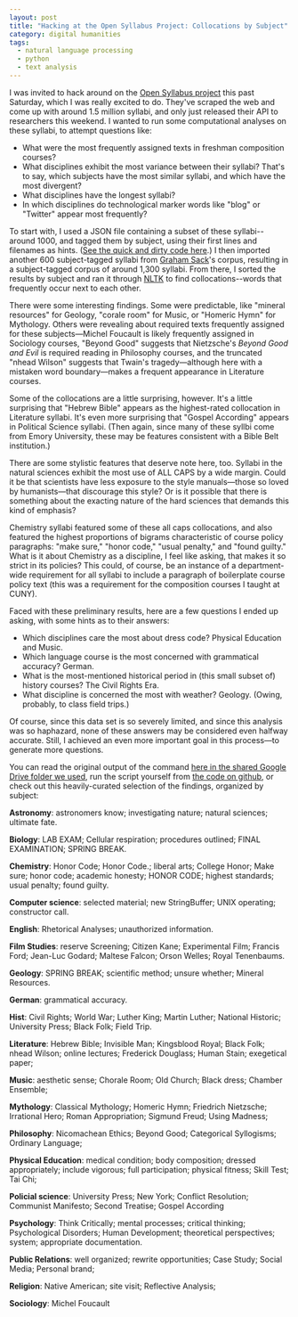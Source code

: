 ```yaml
---
layout: post
title: "Hacking at the Open Syllabus Project: Collocations by Subject"
category: digital humanities
tags: 
  - natural language processing
  - python
  - text analysis
---
```


I was invited to hack around on the [Open Syllabus project](http://opensyllabusproject.org/) this past Saturday, which I was really excited to do. They've scraped the web and come up with around 1.5 million syllabi, and only just released their API to researchers this weekend. I wanted to run some computational analyses on these syllabi, to attempt questions like:

 * What were the most frequently assigned texts in freshman composition courses?
 * What disciplines exhibit the most variance between their syllabi? That's to say, which subjects have the most similar syllabi, and which have the most divergent?
 * What disciplines have the longest syllabi?
 * In which disciplines do technological marker words like "blog" or "Twitter" appear most frequently?

To start with, I used a JSON file containing a subset of these syllabi--around 1000, and tagged them by subject, using their first lines and filenames as hints. ([See the quick and dirty code here](https://github.com/JonathanReeve/opensyllabus/blob/master/nltk_experiments/syl-data.py).) I then imported another 600 subject-tagged syllabi from [Graham Sack](https://github.com/grahamsack)'s corpus, resulting in a subject-tagged corpus of around 1,300 syllabi. From there, I sorted the results by subject and ran it through [NLTK](http://www.nltk.org) to find collocations--words that frequently occur next to each other.

There were some interesting findings. Some were predictable, like "mineral resources" for Geology, "corale room" for Music, or "Homeric Hymn" for Mythology. Others were revealing about required texts frequently assigned for these subjects—Michel Foucault is likely frequently assigned in Sociology courses, "Beyond Good" suggests that Nietzsche's _Beyond Good and Evil_ is required reading in Philosophy courses, and the truncated "nhead Wilson" suggests that Twain's tragedy—although here with a mistaken word boundary—makes a frequent appearance in Literature courses.

Some of the collocations are a little surprising, however. It's a little surprising that "Hebrew Bible" appears as the highest-rated collocation in Literature syllabi. It's even more surprising that "Gospel According" appears in Political Science syllabi. (Then again, since many of these syllbi come from Emory University, these may be features consistent with a Bible Belt institution.)

There are some stylistic features that deserve note here, too. Syllabi in the natural sciences exhibit the most use of ALL CAPS by a wide margin. Could it be that scientists have less exposure to the style manuals—those so loved by humanists—that discourage this style? Or is it possible that there is something about the exacting nature of the hard sciences that demands this kind of emphasis?

Chemistry syllabi featured some of these all caps collocations, and also featured the highest proportions of bigrams characteristic of course policy paragraphs: "make sure," "honor code," "usual penalty," and "found guilty." What is it about Chemistry as a discipline, I feel like asking, that makes it so strict in its policies? This could, of course, be an instance of a department-wide requirement for all syllabi to include a paragraph of boilerplate course policy text (this was a requirement for the composition courses I taught at CUNY).

Faced with these preliminary results, here are a few questions I ended up asking, with some hints as to their answers:

 * Which disciplines care the most about dress code? Physical Education and Music.
 * Which language course is the most concerned with grammatical accuracy? German.
 * What is the most-mentioned historical period in (this small subset of) history courses? The Civil Rights Era.
 * What discipline is concerned the most with weather? Geology. (Owing, probably, to class field trips.)

Of course, since this data set is so severely limited, and since this analysis was so haphazard, none of these answers may be considered even halfway accurate. Still, I achieved an even more important goal in this process—to generate more questions.

You can read the original output of the command [here in the shared Google Drive folder we used](https://drive.google.com/?authuser=0#folders/0B7WRJQdqro24eHgxVXA2YUdlM1U), run the script yourself from [the code on github](https://github.com/JonathanReeve/opensyllabus/tree/master/nltk_experiments), or check out this heavily-curated selection of the findings, organized by subject:

**Astronomy**: astronomers know; investigating nature; natural sciences; ultimate fate.

**Biology**: LAB EXAM; Cellular respiration; procedures outlined; FINAL EXAMINATION; SPRING BREAK.

**Chemistry**: Honor Code; Honor Code.; liberal arts; College Honor; Make sure; honor code; academic honesty; HONOR CODE; highest standards; usual penalty; found guilty.

**Computer science**: selected material; new StringBuffer; UNIX operating; constructor call.

**English**: Rhetorical Analyses; unauthorized information.

**Film Studies**: reserve Screening; Citizen Kane; Experimental Film; Francis Ford; Jean-Luc Godard; Maltese Falcon; Orson Welles; Royal Tenenbaums.

**Geology**: SPRING BREAK; scientific method; unsure whether; Mineral Resources.

**German**: grammatical accuracy.

**Hist**: Civil Rights; World War; Luther King; Martin Luther; National Historic; University Press; Black Folk; Field Trip.

**Literature**: Hebrew Bible; Invisible Man; Kingsblood Royal; Black Folk; nhead Wilson; online lectures; Frederick Douglass; Human Stain; exegetical paper;

**Music**: aesthetic sense; Chorale Room; Old Church; Black dress; Chamber Ensemble;

**Mythology**: Classical Mythology; Homeric Hymn; Friedrich Nietzsche; Irrational Hero; Roman Appropriation; Sigmund Freud; Using Madness;

**Philosophy**: Nicomachean Ethics; Beyond Good; Categorical Syllogisms; Ordinary Language;

**Physical Education**: medical condition; body composition; dressed appropriately; include vigorous; full participation; physical fitness; Skill Test; Tai Chi;

**Policial science**: University Press; New York; Conflict Resolution; Communist Manifesto; Second Treatise; Gospel According

**Psychology**: Think Critically; mental processes; critical thinking; Psychological Disorders; Human Development; theoretical perspectives; system; appropriate documentation.

**Public Relations**: well organized; rewrite opportunities; Case Study; Social Media; Personal brand;

**Religion**: Native American; site visit; Reflective Analysis;

**Sociology**: Michel Foucault
